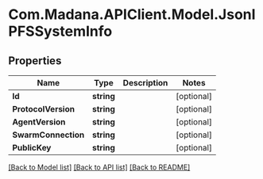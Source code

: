 
# Com.Madana.APIClient.Model.JsonIPFSSystemInfo

## Properties

Name | Type | Description | Notes
------------ | ------------- | ------------- | -------------
**Id** | **string** |  | [optional] 
**ProtocolVersion** | **string** |  | [optional] 
**AgentVersion** | **string** |  | [optional] 
**SwarmConnection** | **string** |  | [optional] 
**PublicKey** | **string** |  | [optional] 

[[Back to Model list]](../README.md#documentation-for-models)
[[Back to API list]](../README.md#documentation-for-api-endpoints)
[[Back to README]](../README.md)

